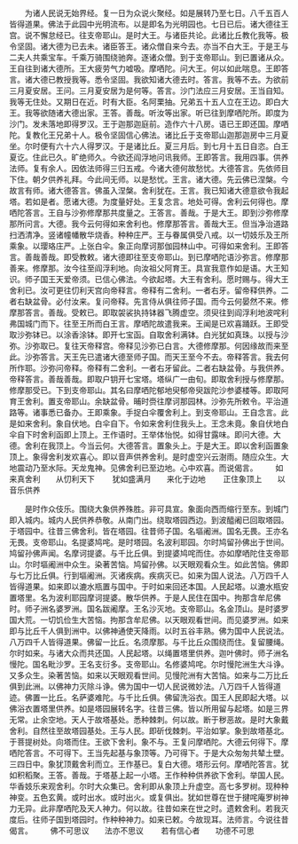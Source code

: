 <!-- { "loadSidebar": true } -->
　　为诸人民说无始界经。复一日为众说火聚经。如是展转乃至七日。八千五百人皆得道果。佛法于此园中光明流布。以是即名为光明园也。七日已后。诸大德往王宫。说不懈怠经已。往支帝耶山。是时大王。与诸臣共论。此诸比丘教化我等。极令坚固。诸大德为已去未。诸臣答王。诸众僧自来今去。亦当不白大王。于是王与二夫人共乘宝车。千乘万骑围绕驰奔。逐诸众僧。到于支帝耶山。到已置诸从众。王自往到诸大德所。王大疲劳气力嘘吸。摩哂陀。问大王。何以如此喘息。王即答言。诸大德已教授我等。悉令坚固。我欲知诸大德去时。答言。我等不去。为欲前三月夏安居。王问。三月夏安居为是何等。答言。沙门法应三月安居。王当自知。我等无住处。又期日在近。时有大臣。名阿栗抽。兄弟五十五人立在王边。即白大王。我等欲随诸大德出家。王答。善哉。听汝等出家。听已往到摩哂陀所。即度为沙门。发未落地即得罗汉。王于迦那迦庭前。造作六十八房。语已王即还国。摩哂陀。复教化王兄弟十人。极令坚固信心佛法。诸比丘于支帝耶山迦那迦房中三月夏坐。尔时便有六十六人得罗汉。于是诸比丘。夏三月后。到七月十五日自恣。白王夏讫。住此已久。旷绝师久。今欲还阎浮地问讯我师。王即答言。我用四事。供养法师。复有余人。因依法师得三归五戒。今诸大德何故愁忧。大德答言。先依师目下住。朝夕供养礼拜。今此间无师。以是愁忧。王言。诸大德。先云佛已涅槃。今故言有师。诸大德答言。佛虽入涅槃。舍利犹在。王言。我已知诸大德意欲令我起塔。若如是者。愿诸大德。为度量好处。王复念言。地处可得。舍利云何得也。摩哂陀答言。王自与沙弥修摩那共度量之。王答言。善哉。于是大王。即到沙弥修摩那所问言。大德。我今云何得如来舍利也。修摩那答言。善哉大王。但当净治道路扫洒清净。竖诸幢幡散华烧香。种种庄严。王与眷属俱受八戒。以一切妓乐及王所乘象。以璎珞庄严。上张白伞。象正向摩诃那伽园林山中。可得如来舍利。王即答言。善哉善哉。即受教敕。诸大德即往至支帝耶山。到已摩哂陀语沙弥言。修摩那善来。修摩那。汝今往至阎浮利地。向汝祖父阿育王。具宣我意作如是语。大王知识。师子国王天爱帝须。已信心佛法。今欲起塔。大王有舍利。愿时赐与。得大王舍利已。汝可更往忉利天宫向帝释言。帝释有二舍利。一者右牙。留帝释供养。二者右缺盆骨。必付汝来。复问帝释。先言侍从俱往师子国。而今云何晏然不来。修摩那答言。善哉。受敕已。即取袈裟执持钵器飞腾虚空。须臾往到阎浮利地波咤利弗国城门而下。往至王所而白王言。摩哂陀故遣我来。王闻是已欢喜踊跃。王即受取沙弥钵已。以涂香涂钵。即开七宝函。自取舍利满钵。白光犹如真珠。以授与沙弥。沙弥取已。复往天帝释宫。帝释见沙弥已白言。大德修摩那。何因缘故而来至此。沙弥答言。天王先已遣诸大德至师子国。而天王至今不去。帝释答言。我去何所作耶。沙弥问帝释。帝释有二舍利。一者右牙留此。二者右缺盆骨。与我供养。帝释答言。善哉善哉。即取户钥开七宝塔。塔纵广一由旬。即取舍利授与修摩那。修摩那受已。下到支帝耶山。其名曰摩哂陀郁地臾郁帝臾跋陀沙参婆楼等。即取阿育王舍利。置支帝耶山。余缺盆骨。晡时赍往摩诃那园林。沙弥先所敕令。平治道路等。诸事悉已备办。王即乘象。手捉白伞覆舍利上。到支帝耶山。王自念言。此是如来舍利。象自伏地。白伞自下。令如来舍利住我头上。王念未竟。象自伏地白伞自下时舍利函即上顶上。王作语时。王举体怡悦。如得甘露味。即问大德。大德。舍利在我顶上。今当云何。大德答言。置象头上。于是大王。即以舍利函置象顶上。象得舍利发欢喜心。即以音声供养舍利。是时虚空兴云澍雨。随应众生。大地震动乃至水际。天龙鬼神。见佛舍利已至边地。心中欢喜。而说偈言。
　　如来真舍利　　从忉利天下
　　犹如盛满月　　来化于边地
　　正住象顶上　　以音乐供养

　　是时作众伎乐。围绕大象供养殊胜。非可具宣。象面向西而缩行至东。到城门即入城内。城内人民供养恭敬。从南门出。绕取塔园西边。到波醯阇已回取塔园。于塔园中。往昔三佛舍利。皆在塔园。往昔师子国。名塸阇洲。国名无畏。王亦名无畏。支帝耶山。名提婆鸠咤。是时塔园。名波利耶园。尔时鸠留孙佛出于世间。鸠留孙佛声闻。名摩诃提婆。与千比丘俱。到提婆鸠咤而住。亦如摩哂陀住支帝耶山。尔时塸阇洲中众生。染著苦恼。鸠留孙佛。以天眼观看众生。如此苦恼。佛即与七万比丘俱。行到塸阇洲。灭诸疾病。疾病灭已。如来为国人说法。八万四千人皆得道果。如来即以漉水瓶置与国中。于时如来回还本国。人民起塔。以漉水瓶安置塔里。名为波利耶园摩诃提婆。散华供养。于是人民住在国中。拘那含牟尼佛时。师子洲名婆罗洲。国名跋阇摩。王名沙灭地。支帝耶山。名金顶山。是时婆罗国大荒。一切饥俭生大苦恼。拘那含牟尼佛。以天眼观看世间。而见婆罗洲。如来即与比丘千人俱到洲中。以佛神通使天降雨。以时五谷丰熟。佛为国中人民说法。八万四千人皆得道果。佛留一比丘。名须摩那。与千比丘众围绕而住。复留腰绳。尔时如来。与诸大众而共还国。人民起塔。以绳置塔里供养。迦叶佛时。师子洲名慢陀。国名毗沙罗。王名支衍多。支帝耶山。名修婆鸠咤。尔时慢陀洲生大斗诤。又多众生。染著苦恼。如来以天眼观看世间。见慢陀洲有大苦恼。如来与二万比丘俱到此洲。以佛神力灭除斗诤。佛为国中一切人民说微妙法。八万四千人皆得道迹。佛置一比丘。名萨婆难陀。与千比丘俱。佛留洗浴衣。国王人民即起大塔。以佛浴衣置塔里供养。如是塔园展转名字。往昔三佛。皆以所用留与起塔。如是三界无常。止余空地。天人于故塔基处。悉种棘刺。何以故。断于秽恶故。是时大象戴舍利。自然往至故塔园基处。王与人民。即斫伐棘刺。平治如掌。象到故塔基北。于菩提树处。向塔而住。王欲下舍利。象不与。王复问摩哂陀。大德云何得下。摩哂陀答言。不可得下。王当先起基与象顶等。乃可得下。于是大众匆匆共辇土壁。三四日中。象犹顶戴舍利而立。王作基已。复白大德。塔形云何。摩哂陀答言。犹如积稻聚。王答。善哉。于塔基上起一小塔。王作种种供养欲下舍利。举国人民。华香妓乐来观舍利。尔时大众集已。舍利即从象顶上升虚空。高七多罗树。现种种神变。五色玄黄。或时出水。或时出火。或复俱出。犹如世尊在世于揵咤庵罗树神力无异。此非摩哂陀及天人神力。何以故。往昔如来在世之时。遗敕舍利。若我灭度后。往师子国到塔园时。作种种神力。如来已敕。今故现耳。法师言。今说往昔偈言。
　　佛不可思议　　法亦不思议
　　若有信心者　　功德不可思

